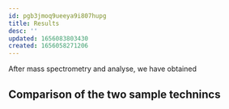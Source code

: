 ```yaml
---
id: pgb3jmoq9ueeya9i807hupg
title: Results
desc: ''
updated: 1656083803430
created: 1656058271206
---
```

After mass spectrometry and analyse, we have obtained 
## Comparison of the two sample technincs

